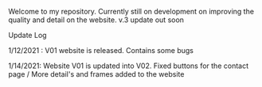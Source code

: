 Welcome to my repository. Currently still on development on improving the quality and detail on the website. v.3 update out soon

Update Log

1/12/2021 : V01 website is released. Contains some bugs

1/14/2021: Website V01 is updated into V02. Fixed buttons for the contact page / More detail's and frames added to the website
